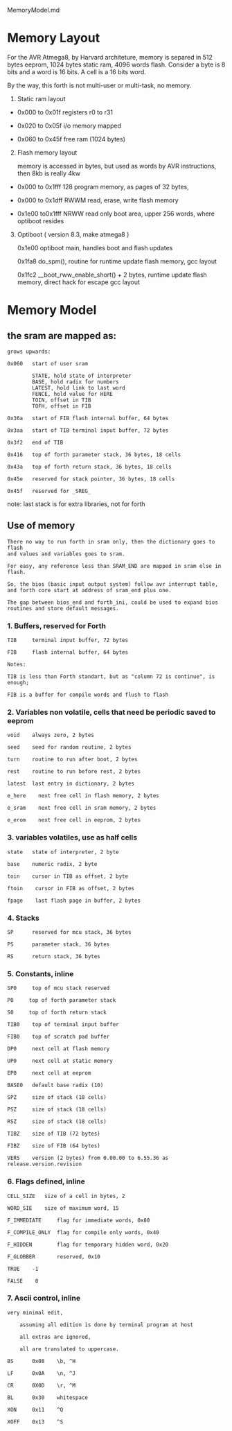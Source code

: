 MemoryModel.md

# Memory Layout 

For the AVR Atmega8, by Harvard architeture, memory is separed in 512 bytes eeprom, 1024 bytes static ram, 4096 words flash. Consider a byte is 8 bits and a word is 16 bits. A cell is a 16 bits word.

By the way, this forth is not multi-user or multi-task, no memory.

1. Static ram layout
    
- 0x000 to 0x01f  registers r0 to r31

- 0x020 to 0x05f  i/o memory mapped

- 0x060 to 0x45f  free ram (1024 bytes)

2. Flash memory layout

    memory is accessed in bytes, but used as words by AVR instructions, 
    then 8kb is really 4kw

- 0x000 to 0x1fff 128 program memory, as pages of 32 bytes, 
    
- 0x000 to 0x1dff RWWM read, erase, write flash memory
    
- 0x1e00 to0x1fff NRWW read only boot area, upper 256 words, where optiboot resides

3. Optiboot ( version 8.3, make atmega8 ) 

    0x1e00 optiboot main, handles boot and flash updates

    0x1fa8 do_spm(), routine for runtime update flash memory, gcc layout

    0x1fc2  __boot_rww_enable_short() + 2 bytes, runtime update flash memory,
    direct hack for escape gcc layout

# Memory Model

## the sram are mapped as:

    grows upwards:

    0x060   start of user sram

            STATE, hold state of interpreter
            BASE, hold radix for numbers
            LATEST, hold link to last word
            FENCE, hold value for HERE
            TOIN, offset in TIB
            TOFH, offset in FIB

    0x36a   start of FIB flash internal buffer, 64 bytes
   
    0x3aa   start of TIB terminal input buffer, 72 bytes
    
    0x3f2   end of TIB

    0x416   top of forth parameter stack, 36 bytes, 18 cells

    0x43a   top of forth return stack, 36 bytes, 18 cells

    0x45e   reserved for stack pointer, 36 bytes, 18 cells

    0x45f   reserved for _SREG_

note: last stack is for extra libraries, not for forth    

## Use of memory

    There no way to run forth in sram only, then the dictionary goes to flash
    and values and variables goes to sram.

    For easy, any reference less than SRAM_END are mapped in sram else in flash.
    
    So, the bios (basic input output system) follow avr interrupt table, 
    and forth core start at address of sram_end plus one. 

    The gap between bios_end and forth_ini, could be used to expand bios
    routines and store default messages.
    
### 1. Buffers, reserved for Forth

    TIB     terminal input buffer, 72 bytes
    
    FIB     flash internal buffer, 64 bytes
    
    Notes:
    
    TIB is less than Forth standart, but as "column 72 is continue", is enough;
    
    FIB is a buffer for compile words and flush to flash
    
### 2. Variables non volatile, cells that need be periodic saved to eeprom

    void    always zero, 2 bytes
    
    seed    seed for random routine, 2 bytes

    turn    routine to run after boot, 2 bytes

    rest    routine to run before rest, 2 bytes
    
    latest  last entry in dictionary, 2 bytes

    e_here    next free cell in flash memory, 2 bytes
    
    e_sram    next free cell in sram memory, 2 bytes
    
    e_erom    next free cell in eeprom, 2 bytes
   
### 3. variables volatiles, use as half cells

    state   state of interpreter, 2 byte
    
    base    numeric radix, 2 byte
    
    toin    cursor in TIB as offset, 2 byte
    
    ftoin    cursor in FIB as offset, 2 bytes

    fpage    last flash page in buffer, 2 bytes
        
### 4. Stacks

    SP      reserved for mcu stack, 36 bytes
    
    PS      parameter stack, 36 bytes
    
    RS      return stack, 36 bytes

### 5. Constants, inline

    SP0     top of mcu stack reserved

    P0     top of forth parameter stack

    S0     top of forth return stack
    
    TIB0    top of terminal input buffer
    
    FIB0    top of scratch pad buffer
    
    DP0     next cell at flash memory
    
    UP0     next cell at static memory
    
    EP0     next cell at eeprom
    
    BASE0   default base radix (10)
    
    SPZ     size of stack (18 cells)
    
    PSZ     size of stack (18 cells)
    
    RSZ     size of stack (18 cells)
    
    TIBZ    size of TIB (72 bytes)
    
    FIBZ    size of FIB (64 bytes)
    
    VERS    version (2 bytes) from 0.00.00 to 6.55.36 as release.version.revision

### 6. Flags defined, inline

    CELL_SIZE   size of a cell in bytes, 2
    
    WORD_SIE    size of maximum word, 15

    F_IMMEDIATE     flag for immediate words, 0x80
    
    F_COMPILE_ONLY  flag for compile only words, 0x40
    
    F_HIDDEN        flag for temporary hidden word, 0x20
    
    F_GLOBBER       reserved, 0x10

    TRUE    -1

    FALSE    0

### 7. Ascii control, inline

    very minimal edit, 
        
        assuming all edition is done by terminal program at host

        all extras are ignored,  
    
        all are translated to uppercase.

    BS      0x08    \b, ^H

    LF      0x0A    \n, ^J

    CR      0X0D    \r, ^M

    BL      0x30    whitespace

    XON     0x11    ^Q

    XOFF    0x13    ^S


